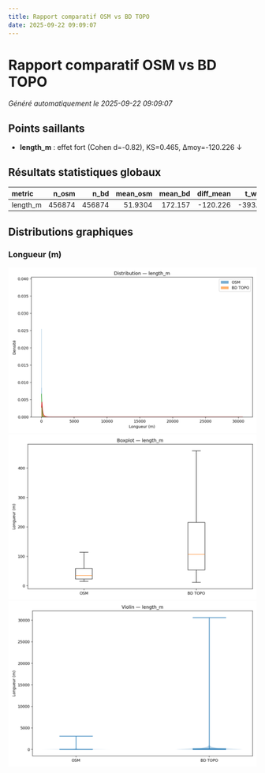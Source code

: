 ```yaml
---
title: Rapport comparatif OSM vs BD TOPO
date: 2025-09-22 09:09:07
---
```


# Rapport comparatif OSM vs BD TOPO

_Généré automatiquement le 2025-09-22 09:09:07_

## Points saillants
- **length_m** : effet fort (Cohen d=-0.82), KS=0.465, Δmoy=-120.226 ↓

## Résultats statistiques globaux

| metric   |   n_osm |   n_bd |   mean_osm |   mean_bd |   diff_mean |   t_welch |   p_t_welch |   ks_stat |   p_ks |     mw_stat |   p_mw |   cohens_d |   cliffs_delta |
|:---------|--------:|-------:|-----------:|----------:|------------:|----------:|------------:|----------:|-------:|------------:|-------:|-----------:|---------------:|
| length_m |  456874 | 456874 |    51.9304 |   172.157 |    -120.226 |  -393.335 |           0 |  0.465397 |      0 | 4.20483e+10 |      0 |  -0.822962 |      -0.597111 |

## Distributions graphiques

### Longueur (m)

![length_m hist](assets/reports/global_20250922_090847/length_m__hist_kde.png)
![length_m box](assets/reports/global_20250922_090847/length_m__box.png)
![length_m violin](assets/reports/global_20250922_090847/length_m__violin.png)

